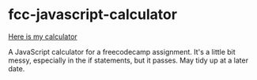 # fcc-javascript-calculator

[Here is my calculator](https://amoores1.github.io/javascript-calculator/)

A JavaScript calculator for a freecodecamp assignment. 
It's a little bit messy, especially in the if statements, but it passes. May tidy up at a later date.
